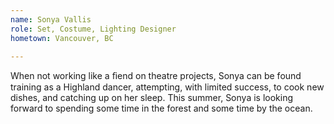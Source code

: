 ```yaml
---
name: Sonya Vallis
role: Set, Costume, Lighting Designer
hometown: Vancouver, BC

---
```


When not working like a ﬁend on theatre projects, Sonya can be found training as 
a Highland dancer, attempting, with limited success, to cook new dishes, and catching 
up on her sleep. This summer, Sonya is looking forward to spending some time in the 
forest and some time by the ocean.